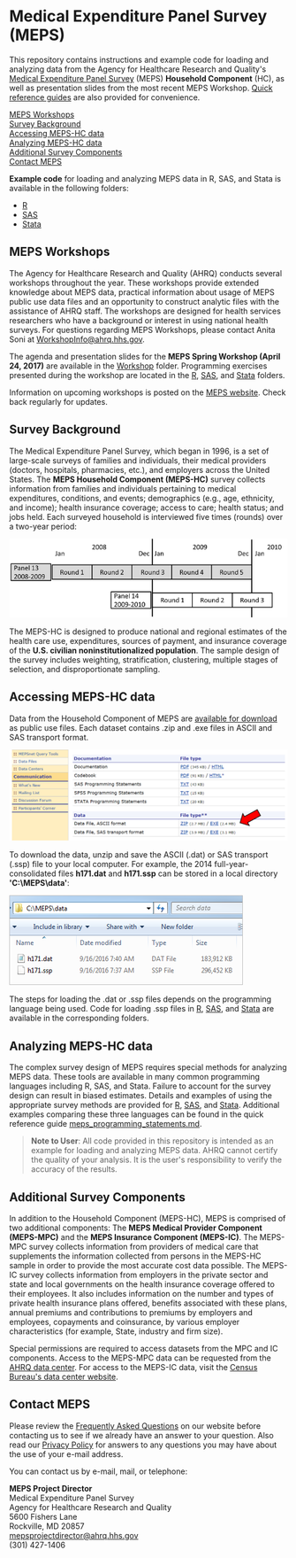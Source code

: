 # Medical Expenditure Panel Survey (MEPS)

This repository contains instructions and example code for loading and analyzing data from the Agency for Healthcare Research and Quality's [Medical Expenditure Panel Survey](https://meps.ahrq.gov/mepsweb/) (MEPS) <b>Household Component</b> (HC), as well as presentation slides from the most recent MEPS Workshop. [Quick reference guides](Quick_Reference_Guides) are also provided for convenience.

[MEPS Workshops](#meps-workshops) <br>
[Survey Background](#survey-background) <br>
[Accessing MEPS-HC data](#accessing-meps-hc-data) <br>
[Analyzing MEPS-HC data](#analyzing-meps-hc-data) <br>
[Additional Survey Components](#additional-survey-components) <br>
[Contact MEPS](#contact-meps)

<b>Example code</b> for loading and analyzing MEPS data in R, SAS, and Stata is available in the following folders:
 * [R](R) <br>
 * [SAS](SAS) <br>
 * [Stata](Stata) <br>

## MEPS Workshops

The Agency for Healthcare Research and Quality (AHRQ) conducts several workshops throughout the year. These workshops provide extended knowledge about MEPS data, practical information about usage of MEPS public use data files and an opportunity to construct analytic files with the assistance of AHRQ staff. The workshops are designed for health services researchers who have a background or interest in using national health surveys. For questions regarding MEPS Workshops, please contact Anita Soni at [WorkshopInfo@ahrq.hhs.gov](mailto:WorkshopInfo@ahrq.hhs.gov).

The agenda and presentation slides for the <b>MEPS Spring Workshop (April 24, 2017)</b> are available in the [Workshop](Workshop) folder. Programming exercises presented during the workshop are located in the [R](R), [SAS](SAS), and [Stata](Stata) folders.

Information on upcoming workshops is posted on the [MEPS website](https://meps.ahrq.gov/about_meps/workshops_events.jsp). Check back regularly for updates.

## Survey Background
The Medical Expenditure Panel Survey, which began in 1996, is a set of large-scale surveys of families and individuals, their medical providers (doctors, hospitals, pharmacies, etc.), and employers across the United States. The <b>MEPS Household Component (MEPS-HC)</b> survey collects information from families and individuals pertaining to medical expenditures, conditions, and events; demographics (e.g., age, ethnicity, and income); health insurance coverage; access to care; health status; and jobs held. Each surveyed household is interviewed five times (rounds) over a two-year period:

![MEPS over-lapping panel design](_images/panel_design.png)

The MEPS-HC is designed to produce national and regional estimates of the health care use, expenditures, sources of payment, and insurance coverage of the <b>U.S. civilian noninstitutionalized population</b>. The sample design of the survey includes weighting, stratification, clustering, multiple stages of selection, and disproportionate sampling.

## Accessing MEPS-HC data

Data from the Household Component of MEPS are [available for download](https://meps.ahrq.gov/mepsweb/data_stats/download_data_files.jsp) as public use files. Each dataset contains .zip and .exe files in ASCII and SAS transport format.

![MEPS data files website screenshot](_images/data_documentation_arrow.png)

To download the data, unzip and save the ASCII (.dat) or SAS transport (.ssp) file to your local computer. For example, the 2014 full-year-consolidated files <b>h171.dat</b> and <b>h171.ssp</b> can be stored in a local directory <b>'C:\MEPS\data'</b>:

![Windows folder containing h171.dat and h171.ssp](_images/directory_cropped.png)

The steps for loading the .dat or .ssp files depends on the programming language being used. Code for loading .ssp files in [R](R), [SAS](SAS), and [Stata](Stata) are available in the corresponding folders.

## Analyzing MEPS-HC data
The complex survey design of MEPS requires special methods for analyzing MEPS data. These tools are available in many common programming languages including R, SAS, and Stata. Failure to account for the survey design can result in biased estimates. Details and examples of using the appropriate survey methods are provided for [R](R), [SAS](SAS), and [Stata](Stata). Additional examples comparing these three languages can be found in the quick reference guide [meps_programming_statements.md](Quick_Reference_Guides/meps_programming_statements.md).

> **Note to User**: All code provided in this repository is intended as an example for loading and analyzing MEPS data. AHRQ cannot certify the quality of your analysis. It is the user's responsibility to verify the accuracy of the results.


## Additional Survey Components
In addition to the Household Component (MEPS-HC), MEPS is comprised of two additional components: The <b>MEPS Medical Provider Component (MEPS-MPC)</b> and the <b>MEPS Insurance Component (MEPS-IC)</b>. The MEPS-MPC survey collects information from providers of medical care that supplements the information collected from persons in the MEPS-HC sample in order to provide the most accurate cost data possible. The MEPS-IC survey collects information from employers in the private sector and state and local governments on the health insurance coverage offered to their employees. It also includes information on the number and types of private health insurance plans offered, benefits associated with these plans, annual premiums and contributions to premiums by employers and employees, copayments and coinsurance, by various employer characteristics (for example, State, industry and firm size).

Special permissions are required to access datasets from the MPC and IC components. Access to the MEPS-MPC data can be requested from the [AHRQ data center](https://meps.ahrq.gov/mepsweb/data_stats/onsite_datacenter.jsp). For access to the MEPS-IC data, visit the [Census Bureau's data center website](http://www.census.gov/ces/rdcresearch/).

## Contact MEPS

Please review the [Frequently Asked Questions](https://meps.ahrq.gov/mepsweb/about_meps/faq_results.jsp?ChooseTopic=All+Categories&keyword=&Submit2=Search) on our website before contacting us to see if we already have an answer to your question. Also read our [Privacy Policy](https://meps.ahrq.gov/mepsweb/privacy_policy.jsp) for answers to any questions you may have about the use of your e-mail address.

You can contact us by e-mail, mail, or telephone:

<b>MEPS Project Director</b><br>
Medical Expenditure Panel Survey<br>
Agency for Healthcare Research and Quality<br>
5600 Fishers Lane<br>
Rockville, MD 20857<br>
[mepsprojectdirector@ahrq.hhs.gov](mailto:mepsprojectdirector@ahrq.hhs.gov)<br>
(301) 427-1406<br>

